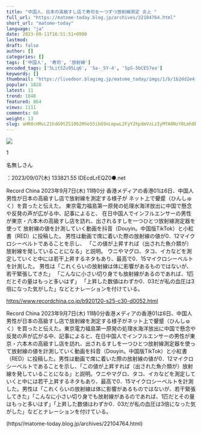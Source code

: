 ```yaml
---
title: "中国人、日本の高級すし店で寿司を一つずつ放射線測定 炎上 "
full_url: "https://matome-today.blog.jp/archives/22104764.html"
short_url: "matome-today"
language: "ja"
date: 2023-09-11T16:51:51+0900
lastmod: 
draft: false
author: []
categories: []
tags: ['中国人', '寿司', '放射線']
encoded_tags: ['5Lit5Zu95Lq6', '5a-_5Y-4', '5pS-5bCE57ea']
keywords: []
thumbnail: "https://livedoor.blogimg.jp/matome_today/imgs/1/b/1b2dd2e4-s.jpg"
popular: 1828
latest: 11
trend: 1848
featured: 864
views: 1111
comments: 66
weight: 13
slug: aHR0cHMvL21hdG9tZS10b2RheS5ibG9nLmpwL2FyY2hpdmVzLzIyMTA0NzY0Lmh0bWw=
---
```


![](https://livedoor.blogimg.jp/matome_today/imgs/1/b/1b2dd2e4-s.jpg)

<div><p>1 <p>名無しさん</p>：2023/09/07(木) 133821.55 IDEcdLrEQZ0●.net</p> Record China 2023年9月7日(木) 11時0分 香港メディアの香港01は6日、中国人男性が日本の高級すし店で放射線を測定する様子が ネット上で顰蹙（ひんしゅく）を買ったと伝えた。 東京電力福島第一原発の処理水海洋放出に中国で懸念や反発の声が広がる中、記事によると、 在日中国人でインフルエンサーの男性が東京・六本木の高級すし店を訪れ、出されるすしを一つひとつ放射線測定器を使って 放射線の値を計測していく動画を抖音（Douyin。中国版TikTok）と小紅書（RED）に投稿した。 男性は動画で席に着いた際の放射線の値が0．12マイクロシーベルトであることを示し、 「この値が上昇すれば（出された魚介類が）放射線を発していることになる」と説明。 ウニやマグロ、タコ、イカなどを測定していくと中には若干上昇するネタもあり、最高で0．15マイクロシーベルトを計測した。 男性は「これくらいの放射線は体に影響があるものではないが、若干緊張してきた」 「こんなに小さい切り身でも放射線があるのであれば、1匹だとその量はもっと多いはず」 「上昇した数値はわずか0．03だが私の血圧は3倍になった気がした」などとナレーションを付けている。 <p align='center'> </p><a href='https//www.recordchina.co.jp/b920120-s25-c30-d0052.html' target='_blank' title=''>https//www.recordchina.co.jp/b920120-s25-c30-d0052.html </a><p>Record China 2023年9月7日(木) 11時0分香港メディアの香港01は6日、中国人男性が日本の高級すし店で放射線を測定する様子がネット上で顰蹙（ひんしゅく）を買ったと伝えた。東京電力福島第一原発の処理水海洋放出に中国で懸念や反発の声が広がる中、記事によると、在日中国人でインフルエンサーの男性が東京・六本木の高級すし店を訪れ、出されるすしを一つひとつ放射線測定器を使って放射線の値を計測していく動画を抖音（Douyin。中国版TikTok）と小紅書（RED）に投稿した。男性は動画で席に着いた際の放射線の値が0．12マイクロシーベルトであることを示し、「この値が上昇すれば（出された魚介類が）放射線を発していることになる」と説明。ウニやマグロ、タコ、イカなどを測定していくと中には若干上昇するネタもあり、最高で0．15マイクロシーベルトを計測した。男性は「これくらいの放射線は体に影響があるものではないが、若干緊張してきた」「こんなに小さい切り身でも放射線があるのであれば、1匹だとその量はもっと多いはず」「上昇した数値はわずか0．03だが私の血圧は3倍になった気がした」などとナレーションを付けている。</p></div>

(https//matome-today.blog.jp/archives/22104764.html)
